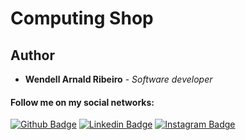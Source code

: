 # Computing Shop



## Author

* **Wendell Arnald Ribeiro** - *Software developer*

#### Follow me on my social networks:

[![Github Badge](https://img.shields.io/badge/-Github-000?style=for-the-badge&logo=Github&logoColor=white&link=https://github.com/wendellarnald)](https://github.com/wendellarnald)
[![Linkedin Badge](https://img.shields.io/badge/-LinkedIn-blue?style=for-the-badge&logo=Linkedin&logoColor=white&link=https://www.linkedin.com/in/wendell-arnald-ribeiro/)](https://www.linkedin.com/in/wendell-arnald-ribeiro/)
[![Instagram Badge](https://img.shields.io/badge/-Instagram-C13584?style=for-the-badge&logo=instagram&logoColor=white&link=https://www.instagram.com/wendellarnald_/)](https://www.instagram.com/wendellarnald_/)
